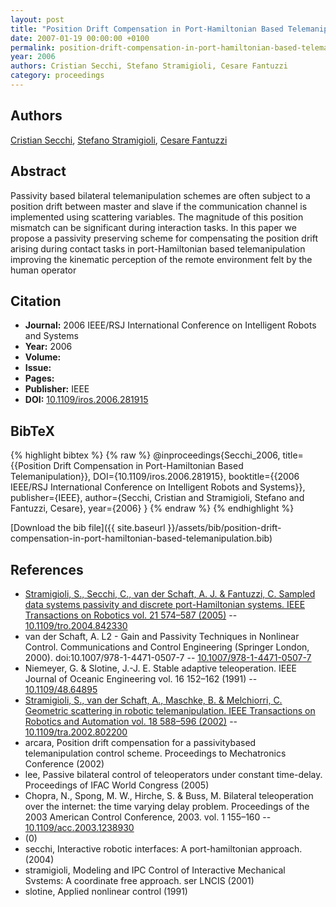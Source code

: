 ```yaml
---
layout: post
title: "Position Drift Compensation in Port-Hamiltonian Based Telemanipulation"
date: 2007-01-19 00:00:00 +0100
permalink: position-drift-compensation-in-port-hamiltonian-based-telemanipulation
year: 2006
authors: Cristian Secchi, Stefano Stramigioli, Cesare Fantuzzi
category: proceedings
---
```

 
## Authors
[Cristian Secchi](authors/cristian-secchi), [Stefano Stramigioli](authors/stefano-stramigioli), [Cesare Fantuzzi](authors/cesare-fantuzzi)
 
## Abstract
Passivity based bilateral telemanipulation schemes are often subject to a position drift between master and slave if the communication channel is implemented using scattering variables. The magnitude of this position mismatch can be significant during interaction tasks. In this paper we propose a passivity preserving scheme for compensating the position drift arising during contact tasks in port-Hamiltonian based telemanipulation improving the kinematic perception of the remote environment felt by the human operator
 
## Citation
- **Journal:** 2006 IEEE/RSJ International Conference on Intelligent Robots and Systems
- **Year:** 2006
- **Volume:** 
- **Issue:** 
- **Pages:** 
- **Publisher:** IEEE
- **DOI:** [10.1109/iros.2006.281915](https://doi.org/10.1109/iros.2006.281915)
 
## BibTeX
{% highlight bibtex %}
{% raw %}
@inproceedings{Secchi_2006,
  title={{Position Drift Compensation in Port-Hamiltonian Based Telemanipulation}},
  DOI={10.1109/iros.2006.281915},
  booktitle={{2006 IEEE/RSJ International Conference on Intelligent Robots and Systems}},
  publisher={IEEE},
  author={Secchi, Cristian and Stramigioli, Stefano and Fantuzzi, Cesare},
  year={2006}
}
{% endraw %}
{% endhighlight %}
 
[Download the bib file]({{ site.baseurl }}/assets/bib/position-drift-compensation-in-port-hamiltonian-based-telemanipulation.bib)
 
## References
- [Stramigioli, S., Secchi, C., van der Schaft, A. J. & Fantuzzi, C. Sampled data systems passivity and discrete port-Hamiltonian systems. IEEE Transactions on Robotics vol. 21 574–587 (2005)](sampled-data-systems-passivity-and-discrete-port-hamiltonian-systems) -- [10.1109/tro.2004.842330](https://doi.org/10.1109/tro.2004.842330)
- van der Schaft, A. L2 - Gain and Passivity Techniques in Nonlinear Control. Communications and Control Engineering (Springer London, 2000). doi:10.1007/978-1-4471-0507-7 -- [10.1007/978-1-4471-0507-7](https://doi.org/10.1007/978-1-4471-0507-7)
- Niemeyer, G. & Slotine, J.-J. E. Stable adaptive teleoperation. IEEE Journal of Oceanic Engineering vol. 16 152–162 (1991) -- [10.1109/48.64895](https://doi.org/10.1109/48.64895)
- [Stramigioli, S., van der Schaft, A., Maschke, B. & Melchiorri, C. Geometric scattering in robotic telemanipulation. IEEE Transactions on Robotics and Automation vol. 18 588–596 (2002)](geometric-scattering-in-robotic-telemanipulation) -- [10.1109/tra.2002.802200](https://doi.org/10.1109/tra.2002.802200)
- arcara, Position drift compensation for a passivitybased telemanipulation control scheme. Proceedings to Mechatronics Conference (2002)
- lee, Passive bilateral control of teleoperators under constant time-delay. Proceedings of IFAC World Congress (2005)
- Chopra, N., Spong, M. W., Hirche, S. & Buss, M. Bilateral teleoperation over the internet: the time varying delay problem. Proceedings of the 2003 American Control Conference, 2003. vol. 1 155–160 -- [10.1109/acc.2003.1238930](https://doi.org/10.1109/acc.2003.1238930)
- (0)
- secchi, Interactive robotic interfaces: A port-hamiltonian approach. (2004)
- stramigioli, Modeling and IPC Control of Interactive Mechanical Svstems: A coordinate free approach. ser LNCIS (2001)
- slotine, Applied nonlinear control (1991)

